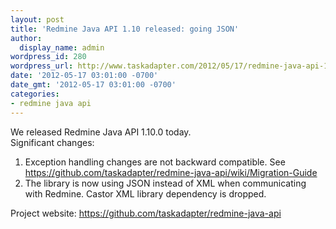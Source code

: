```yaml
---
layout: post
title: 'Redmine Java API 1.10 released: going JSON'
author:
  display_name: admin
wordpress_id: 280
wordpress_url: http://www.taskadapter.com/2012/05/17/redmine-java-api-1-10-released-going-json/
date: '2012-05-17 03:01:00 -0700'
date_gmt: '2012-05-17 03:01:00 -0700'
categories:
- redmine java api
---
```

<p>We released Redmine Java API 1.10.0 today.<br/>Significant changes:<br/>
<ol>
<li>Exception handling changes are not backward compatible. See  <a href="https://github.com/taskadapter/redmine-java-api/wiki/Migration-Guide">https://github.com/taskadapter/redmine-java-api/wiki/Migration-Guide</a></li>
<li>The library is now using JSON instead of XML when communicating with Redmine. Castor XML library dependency is dropped.</li></ol>Project website: <a href="https://github.com/taskadapter/redmine-java-api">https://github.com/taskadapter/redmine-java-api</a><br/>
<div><br/></div></p>
